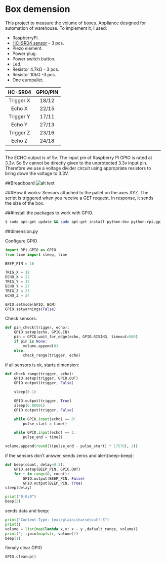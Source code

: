 # Box demension

This project to measure the volume of boxes. 
Appliance designed for automation of warehouse. To implement it, I used:
- RaspberryPi.
- [HC-SR04 sensor](http://www.micropik.com/PDF/HCSR04.pdf) - 3 pcs.
- Piezo element.
- Power plug.
- Power switch button.
- Led.
- Resistor 4.7kΩ - 3 pcs.
- Resistor 10kΩ -3 pcs.
- One europallet.

| HC-SR04   | GPIO/PIN  |
| :-------: |:---------:|
| Trigger X | 18/12     |
| Echo X    | 22/15     |
| Trigger Y | 17/11     |
| Echo Y    | 27/13     |
| Trigger Z | 23/16     |
| Echo Z    | 24/18     |

---
The ECHO output is of 5v. The input pin of Raspberry Pi GPIO is rated at 3.3v. So 5v cannot be directly given to the unprotected 3.3v input pin. Therefore we use a voltage divider circuit using appropriate resistors to bring down the voltage to 3.3V.

##Breadboard
![alt text](https://github.com/jezman/box_demension/blob/master/breadboard.jpg "Breadboard")



###How it works:
Sensors attached to the pallet on the axes XYZ. 
The script is triggered when you receive a GET request. In response, it sends the size of the box.

###Install the packages to work with GPIO.
```bash
$ sudo apt-get update && sudo apt-get install python-dev python-rpi.gpio
```
##dimension.py

Configure GPIO
```python
import RPi.GPIO as GPIO
from time import sleep, time

BEEP_PIN = 16

TRIG_X = 18
ECHO_X = 22
TRIG_Y = 17
ECHO_Y = 27
TRIG_Z = 23
ECHO_Z = 24

GPIO.setmode(GPIO. BCM)
GPIO.setwarnings(False)
```
Check sensors:
```python
def pin_check(trigger, echo):
    GPIO.setup(echo, GPIO.IN)
    pin = GPIO.wait_for_edge(echo, GPIO.RISING, timeout=500)
    if pin is None:
        volume.append(0)
    else:
        check_range(trigger, echo)
```
if all sensors is ok, starts dimension:
```python
def check_range(trigger, echo):
    GPIO.setup(trigger, GPIO.OUT)
    GPIO.output(trigger, False)

    sleep(0.1)

    GPIO.output(trigger, True)
    sleep(0.00001)
    GPIO.output(trigger, False)

    while GPIO.input(echo) == 0:
        pulse_start = time()

    while GPIO.input(echo) == 1:
        pulse_end = time()

volume.append(round(((pulse_end - pulse_start) * 17570), 2))
```
if the sensors don't answer, sends zeros and alert(beep-beep):
```python
def beep(count, delay=0.3):
    GPIO.setup(BEEP_PIN, GPIO.OUT)
    for i in range(0, count):
        GPIO.output(BEEP_PIN, False)
        GPIO.output(BEEP_PIN, True)
sleep(delay)
```
```python
print("0;0;0")
beep(2)
```
sends data and beep:
```python
print("Content-Type: text/plain;charset=utf-8")
print()
volume = list(map(lambda x,y: x - y ,dafault_range, volume))
print(';'.join(map(str, volume)))
beep(1)
```
finnaly clear GPIO
```python
GPIO.cleanup()
```

